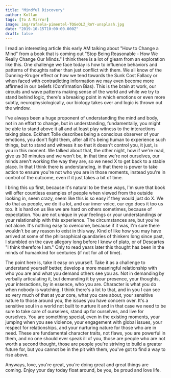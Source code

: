 ```yaml
---
title: "Mindful Discovery"
author: Kollan
tags: [To A Mirror]
image: img/rafaela-pimentel-TQGeOLZ_RnY-unsplash.jpg
date: "2019-10-15T10:00:00.000Z"
draft: false
---
```


I read an interesting article this early AM talking about "How to Change a Mind" from a book that is coming out "Stop Being Reasonable - How We Really Change Our Minds." I think there is a lot of gleam from an exploration like this. One challenge we face today is how to influence behaviors and patterns of thoughts rather than just conflict with them. We all know of the Dunning–Kruger effect or how we tend towards the Sunk Cost Fallacy or when faced with contradicting information we may even become more affirmed in our beliefs (Confirmation Bias). This is the brain at work, our circuits and wave patterns making sense of the world and while we try to stand behind logic, there's a breaking point in which emotions or even more subtly, neurophysiologically, our biology takes over and logic is thrown out the window.

I've always been a huge proponent of understanding the mind and body, not in an effort to change, but in understanding, fundamentally, you might be able to stand above it all and at least play witness to the interactions taking place. Eckhart Tolle describes being a conscious observer of your emotions, you don't fight them, after all it's being human to experience such things, but to stand and witness it so that it doesn't control you, it just, is you in this moment. We talked about that, the other night, how if we're mad, give us 30 minutes and we won't be, in that time we're not ourselves, our minds aren't working the way they are, so we need X to get back to a stable place. In that I think there is understanding, in that there is power to take action to ensure you're not who you are in those moments, instead you're in control of the outcome, even if it just takes a bit of time.

I bring this up first, because it's natural to be these ways, I'm sure that book will offer countless examples of people when viewed from the outside looking in, seem crazy, seem like this is so easy if they would just do X. We do that as people, we do it a lot, and our inner voice, our ego does it too us too. It is hard on us like we are hard on others sometimes, because of expectation. You are not unique in your feelings or your understandings or your relationship with this experience. The circumstances are, but you're not alone. It's nothing easy to overcome, because if it was, I'm sure there wouldn't be any reason to exist in this way. Kind of like how you may have arrived at some of the philosophical quandaries of thinkers long since past, I stumbled on the cave allegory long before I knew of plato, or of Descartes "I think therefore I am." Only to read years later this thought has been in the minds of humankind for centuries (if not for all of time).

The point here is, take it easy on yourself. Take it as a challenge to understand yourself better, develop a more meaningful relationship with who you are and what you demand others see you as. Not in demanding by verbally articulating it, but demanding it by your presence, your thoughts, your interactions, by in essence, who you are. Character is what you do when nobody is watching, I think there's a lot to that, and in you I can see so very much of that at your core, what you care about, your sensitive nature to those around you, the issues you have concern over. It's a sensitive soul in a world not built to nurture it and in that case we need to be sure to take care of ourselves, stand up for ourselves, and live for ourselves. You are something special, even in the existing moments, your jumping when you see violence, your engagement with global issues, your respect for relationships, and your nurturing nature for those who are in need. These are fundamental character traits, not flaws, you are powerful in them, and no one should ever speak ill of you, those are people who are not worth a second thought, those are people you're striving to build a greater future for, but you cannot be in the pit with them, you've got to find a way to rise above.

Anyways, love, you're great, you're doing great and great things are coming. Enjoy your day today float around, be you, be proud and love life.

